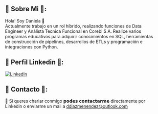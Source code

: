 ## 💫 Sobre Mi 💫:
Hola! Soy Daniela 👋
⁣⁣<br>⁣⁣Actualmente trabajo en un rol híbrido, realizando funciones de Data Engineer y Análista Tecnica Funcional en Corebi S.A. Realice varios programas educativos para adquirir conocimientos en SQL, herramientas de construcción de pipelines, desarrollos de ETLs y programación e integraciones con Python. 


## 💫 Perfil Linkedin 💫:
[![LinkedIn](https://img.shields.io/badge/LinkedIn-%230077B5.svg?logo=linkedin&logoColor=white)](https://linkedin.com/in/danieladiazmenendez-dataanalytics/) 


## 💫 Contacto 💫:
📧 Si queres charlar conmigo 𝗽𝗼𝗱𝗲𝘀 𝗰𝗼𝗻𝘁𝗮𝗰𝘁𝗮𝗿𝗺𝗲 directamente por Linkedin o enviarme un mail a ddiazmenendez@outlook.com





